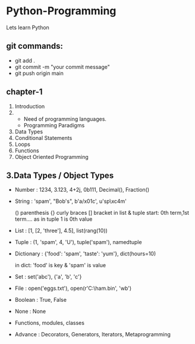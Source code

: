 # Python-Programming
Lets learn Python

## git commands:
- git add .
- git commit -m "your commit message"
- git push origin main

## chapter-1
1. Introduction
2. - Need of programming languages.
   - Programming Paradigms
3. Data Types
4. Conditional Statements
5. Loops
6. Functions
7. Object Oriented Programming

## 3.Data Types / Object Types

- Number : 1234, 3.123, 4+2j, 0b111, Decimal(), Fraction()
- String : 'spam', "Bob's", b'a/x01c', u'sp\xc4m'


     () parenthesis
     {} curly braces
     [] bracket
        in list & tuple start: 0th term,1st term....
        as in tuple 1 is 0th value


- List : [1, [2, 'three'], 4.5], list(rang(10))
- Tuple : (1, 'spam', 4, 'U'), tuple('spam'), namedtuple
- Dictionary : {'food': 'spam', 'taste': 'yum'}, dict(hours=10)

     in dict: 'food' is key & 'spam' is value

- Set : set('abc'), {'a', 'b', 'c'}

- File : open('eggs.txt'), open(r'C:\ham.bin', 'wb')

- Boolean : True, False
- None : None
- Functions, modules, classes

- Advance : Decorators, Generators, Iterators, Metaprogramming
  
